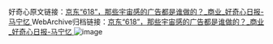 好奇心原文链接：[京东“618”，那些宇宙感的广告都是谁做的？_商业_好奇心日报-马宁忆 ](https://www.qdaily.com/articles/10763.html)
WebArchive归档链接：[京东“618”，那些宇宙感的广告都是谁做的？_商业_好奇心日报-马宁忆 ](http://web.archive.org/web/20190619065844/https://www.qdaily.com/articles/10763.html)
![image](http://ww3.sinaimg.cn/large/007d5XDply1g3wg5qx9onj30u05fm7wh)